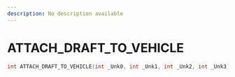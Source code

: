 ```yaml
---
description: No description available 
---
```


# ATTACH_DRAFT_TO_VEHICLE

```cpp
int ATTACH_DRAFT_TO_VEHICLE(int _Unk0, int _Unk1, int _Unk2, int _Unk3);
```